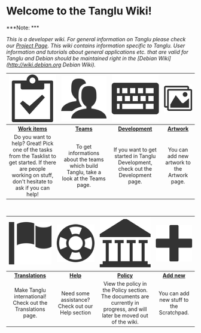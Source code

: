 # Welcome to the Tanglu Wiki!

***Note: ***

*This is a developer wiki. For general information on Tanglu please check our [Project Page](http://www.tanglu.org). This wiki contains information specific to Tanglu. User information and tutorials about general applications etc. that are valid for Tanglu and Debian should be maintained right in the [Debian Wiki](http://wiki.debian.org Debian Wiki).*

|![Clipboard](https://raw.githubusercontent.com/tanglu-org/tanglu-wiki/master/files/stock-images/Clipboard.png) |![Users](https://raw.githubusercontent.com/tanglu-org/tanglu-wiki/master/files/stock-images/Users.png)|![Keyboard](https://raw.githubusercontent.com/tanglu-org/tanglu-wiki/master/files/stock-images/Keyboard.png)|![Images](https://raw.githubusercontent.com/tanglu-org/tanglu-wiki/master/files/stock-images/Images.png)|
|:-:|:-:|:-:|:-:|
|**[Work items](/TaskLists)**|**[Teams](/Teams)**|**[Development](/Development)**|**[Artwork](/Artwork)**|
|Do you want to help? Great! Pick one of the tasks from the Tasklist to get started. If there are people working on stuff, don't hesitate to ask if you can help!|To get informations about the teams which build Tanglu, take a look at the Teams page.|If you want to get started in Tanglu Development, check out the Development page.|You can add new artwork to the Artwork page.|

<br />

|![Flag](https://raw.githubusercontent.com/tanglu-org/tanglu-wiki/master/files/stock-images/Flag.png)|![Lifebuoy](https://raw.githubusercontent.com/tanglu-org/tanglu-wiki/master/files/stock-images/Lifebuoy.png)|![Library](https://raw.githubusercontent.com/tanglu-org/tanglu-wiki/master/files/stock-images/Library.png)|![Plus](https://raw.githubusercontent.com/tanglu-org/tanglu-wiki/master/files/stock-images/Plus-icon.png)|
|:-:|:-:|:-:|:-:|
|**[Translations](/Translations)**|**[Help](/Help)**|**[Policy](/Policy)**|**[Add new](/Scratchpad)**|
|Make Tanglu international! Check out the Translations page.|Need some assistance? Check out our Help section|View the policy in the Policy section. The documents are currently in progress, and will later be moved out of the wiki.|You can add new stuff to the Scratchpad.|
